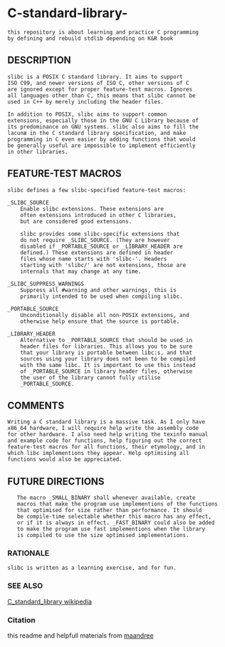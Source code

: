 # C-standard-library-
	this repository is about learning and practice C programming
	by defining and rebuild stdlib depending on K&R book 

## DESCRIPTION
	slibc is a POSIX C standard library. It aims to support
	ISO C99, and newer versions of ISO C, other versions of C
	are ignored except for proper feature-test macros. Ignores
	all languages other than C, this means that slibc cannot be
	used in C++ by merely including the header files.

	In addition to POSIX, slibc aims to support common
	extensions, especially those in the GNU C Library because of
	its predominance on GNU systems. slibc also aims to fill the
	lacunæ in the C standard library specification, and make
	programming in C even easier by adding functions that would
	be generally useful are impossible to implement efficiently
	in other libraries.

## FEATURE-TEST MACROS
	slibc defines a few slibc-specified feature-test macros:

	_SLIBC_SOURCE
		Enable slibc extensions. These extensions are
		often extensions introduced in other C libraries,
		but are considered good extensions.

		slibc provides some slibc-specific extensions that
		do not require _SLIBC_SOURCE. (They are however
		disabled if _PORTABLE_SOURCE or _LIBRARY_HEADER are
		defined.) These extensions are defined in header
		files whose name starts with 'slibc-'. Headers
		starting with 'slibc/' are not extensions, those are
		internals that may change at any time.

	_SLIBC_SUPPRESS_WARNINGS
		Suppress all #warning and other warnings, this is
		primarily intended to be used when compiling slibc.

	_PORTABLE_SOURCE
		Unconditionally disable all non-POSIX extensions, and
		otherwise help ensure that the source is portable.

	_LIBRARY_HEADER
		Alternative to _PORTABLE_SOURCE that should be used in
		header files for libraries. This allows you to be sure
		that your library is portable between libc:s, and that
		sources using your library does not been to be compiled
		with the same libc. It is important to use this instead
		of _PORTABLE_SOURCE in library header files, otherwise
		the user of the library cannot fully utilise
		_PORTABLE_SOURCE.

## COMMENTS
	Writing a C standard library is a massive task. As I only have
	x86_64 hardware, I will require help write the assembly code
	for other hardware. I also need help writing the texinfo manual
	and example code for functions, help figuring out the correct
	feature-test macros for all functions, their etymology, and in
	which libc implementions they appear. Help optimising all
	functions would also be appreciated.

## FUTURE DIRECTIONS
       The macro _SMALL_BINARY shall whenever available, create
       macros that make the program use implementions of the functions
       that optimised for size rather than performance. It should
       be compile-time selectable whether this macro has any effect,
       or if it is always in effect. _FAST_BINARY could also be added
       to make the program use fast implementions when the library
       is compiled to use the size optimised implementations.

### RATIONALE
	slibc is written as a learning exercise, and for fun.

### SEE ALSO
[C_standard_library wikipedia](https://en.wikipedia.org/wiki/C_standard_library)

### Citation 
this readme and helpfull materials from [maandree](https://github.com/maandree/slibc)
